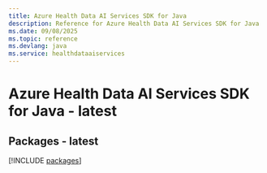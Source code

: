 ```yaml
---
title: Azure Health Data AI Services SDK for Java
description: Reference for Azure Health Data AI Services SDK for Java
ms.date: 09/08/2025
ms.topic: reference
ms.devlang: java
ms.service: healthdataaiservices
---
```

# Azure Health Data AI Services SDK for Java - latest
## Packages - latest
[!INCLUDE [packages](health-data-ai-services-index.md)]